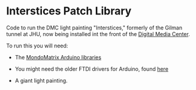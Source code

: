 Interstices Patch Library
=========================
Code to run the DMC light painting "Interstices," formerly of the Gilman tunnel at JHU, now being installed int the front of the [Digital Media Center](http://digitalmedia.jhu.edu).

To run this you will need:
* The [MondoMatrix Arduino libraries](http://mondomatrix.com/info/?page_id=364)

* You might need the older FTDI drivers for Arduino, found [here](http://www.ftdichip.com/Drivers/VCP.htm)

* A giant light painting.